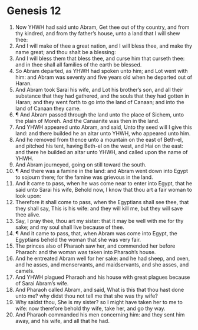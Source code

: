 ﻿# Genesis 12
1. Now YHWH had said unto Abram, Get thee out of thy country, and from thy kindred, and from thy father’s house, unto a land that I will shew thee: 
2. And I will make of thee a great nation, and I will bless thee, and make thy name great; and thou shalt be a blessing: 
3. And I will bless them that bless thee, and curse him that curseth thee: and in thee shall all families of the earth be blessed. 
4. So Abram departed, as YHWH had spoken unto him; and Lot went with him: and Abram was seventy and five years old when he departed out of Haran. 
5. And Abram took Sarai his wife, and Lot his brother’s son, and all their substance that they had gathered, and the souls that they had gotten in Haran; and they went forth to go into the land of Canaan; and into the land of Canaan they came. 
6. ¶ And Abram passed through the land unto the place of Sichem, unto the plain of Moreh. And the Canaanite was then in the land. 
7. And YHWH appeared unto Abram, and said, Unto thy seed will I give this land: and there builded he an altar unto YHWH, who appeared unto him. 
8. And he removed from thence unto a mountain on the east of Beth-el, and pitched his tent, having Beth-el on the west, and Hai on the east: and there he builded an altar unto YHWH, and called upon the name of YHWH. 
9. And Abram journeyed, going on still toward the south. 
10. ¶ And there was a famine in the land: and Abram went down into Egypt to sojourn there; for the famine was grievous in the land. 
11. And it came to pass, when he was come near to enter into Egypt, that he said unto Sarai his wife, Behold now, I know that thou art a fair woman to look upon: 
12. Therefore it shall come to pass, when the Egyptians shall see thee, that they shall say, This is his wife: and they will kill me, but they will save thee alive. 
13. Say, I pray thee, thou art my sister: that it may be well with me for thy sake; and my soul shall live because of thee. 
14. ¶ And it came to pass, that, when Abram was come into Egypt, the Egyptians beheld the woman that she was very fair. 
15. The princes also of Pharaoh saw her, and commended her before Pharaoh: and the woman was taken into Pharaoh’s house. 
16. And he entreated Abram well for her sake: and he had sheep, and oxen, and he asses, and menservants, and maidservants, and she asses, and camels. 
17. And YHWH plagued Pharaoh and his house with great plagues because of Sarai Abram’s wife. 
18. And Pharaoh called Abram, and said, What is this that thou hast done unto me? why didst thou not tell me that she was thy wife? 
19. Why saidst thou, She is my sister? so I might have taken her to me to wife: now therefore behold thy wife, take her, and go thy way. 
20. And Pharaoh commanded his men concerning him: and they sent him away, and his wife, and all that he had. 
